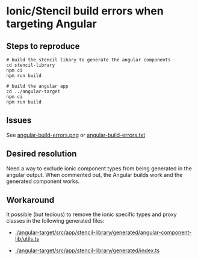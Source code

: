 # Ionic/Stencil build errors when targeting Angular

## Steps to reproduce

```
# build the stencil libary to generate the angular components
cd stencil-library
npm ci
npm run build

# build the angular app
cd ../angular-target
npm ci
npm run build
```

## Issues

See [angular-build-errors.png](./angular-build-errors.png) or [angular-build-errors.txt](./angular-build-errors.txt)

## Desired resolution

Need a way to exclude ionic component types from being generated in the angular output.
When commented out, the Angular builds work and the generated component works.

## Workaround

It possible (but tedious) to remove the ionic specific types and proxy classes in the following generated files:

- [./angular-target/src/app/stencil-library/generated/angular-component-lib/utils.ts](https://github.com/jacksloan/stencil-ionic-ng-issue/blob/e75e90c4c56c4ed876f230bd31f02a033ca161bd/angular-target/src/app/stencil-library/generated/angular-component-lib/utils.ts)

- [./angular-target/src/app/stencil-library/generated/index.ts](https://github.com/jacksloan/stencil-ionic-ng-issue/blob/e75e90c4c56c4ed876f230bd31f02a033ca161bd/angular-target/src/app/stencil-library/generated/index.ts)
